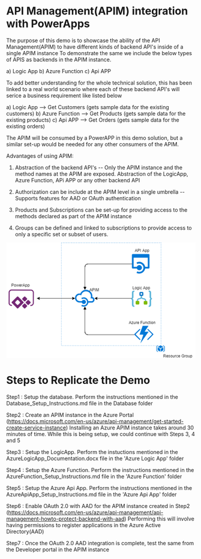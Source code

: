 # API Management(APIM) integration with PowerApps

The purpose of this demo is to showcase the ability of the API Management(APIM) to have different kinds of backend API's inside of a single APIM instance
To demonstrate the same we include the below types of APIS as backends in the APIM instance.

a) Logic App
b) Azure Function
c) Api APP

To add better understanding for the whole technical solution, this has been linked to a real world scenario where each of 
these backend API's will serice a business requirement like listed below

a) Logic App --> Get Customers (gets sample data for the existing customers)
b) Azure Function --> Get Products (gets sample data for the existing products)
c) Api APP --> Get Orders  (gets sample data for the existing orders)


The APIM will be consumed by a PowerAPP in this demo solution, but a similar set-up would be needed for any other consumers of the APIM.

Advantages of using APIM:

1) Abstraction of the backend API's -- Only the APIM instance and the method names at the APIM are exposed.
	Abstraction of the LogicApp, Azure Function, APi APP or any other backend API

2) Authorization can be include at the APIM level in a single umbrella -- Supports features for AAD or OAuth authentication

3) Products and Subscriptions can be set-up for providing access to the methods declared as part of the APIM instance

4) Groups can be defined and linked to subscriptions to provide access to only a specific set or subset of users.



![Architecture Diagram](APIM-Demo.PNG)



# Steps to Replicate the Demo

Step1 : Setup the database. Perform the instructions mentioned in the Database_Setup_Instructions.md file in the Database folder

Step2 : Create an APIM instance in the Azure Portal  (https://docs.microsoft.com/en-us/azure/api-management/get-started-create-service-instance)
		Installing an Azure APIM instance takes around 30 minutes of time. While this is being setup, we could continue with Steps 3, 4 and 5
		
Step3 : Setup the LogicApp. Perform the instuctions mentioned in the AzureLogicApp_Documentation.docx file in the 'Azure Logic App' folder

Step4 : Setup the Azure Function. Perform the  instructions mentioned in the AzureFunction_Setup_Instructions.md file in the 'Azure Function' folder

Step5 : Setup the Azure Api App. Perform the  instructions mentioned in the AzureApiApp_Setup_Instructions.md file in the 'Azure Api App' folder

Step6 : Enable OAuth 2.0 with AAD for the APIM instance created in Step2 (https://docs.microsoft.com/en-us/azure/api-management/api-management-howto-protect-backend-with-aad)
        Performing this will involve having permissions to register applications in the Azure Active Directory(AAD)

Step7 : Once the OAuth 2.0 AAD integration is complete, test the same from the Developer portal in the APIM instance
